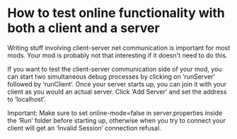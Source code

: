 # How to test online functionality with both a client and a server
Writing stuff involving client-server net communication is important for most mods. Your mod is probably not that interesting if it doesn't need to do this.

If you want to test the client-server communication side of your mod, you can start two simultaneous debug processes by clicking on ‘runServer’ followed by ‘runClient’.
Once your server starts up, you can join it with your client as you would an actual server. Click ‘Add Server’ and set the address to ‘localhost’.

Important: Make sure to set online-mode=false in server.properties inside the ‘Run’ folder before starting up, otherwise when you try to connect your client will get an ‘Invalid Session’ connection refusal.
